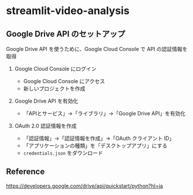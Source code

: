 # streamlit-video-analysis


## Google Drive API のセットアップ
Google Drive API を使うために、Google Cloud Console で API の認証情報を取得

1. Google Cloud Console にログイン
    - Google Cloud Console にアクセス
    - 新しいプロジェクトを作成

2. Google Drive API を有効化
    - 「APIとサービス」→「ライブラリ」→「Google Drive API」を有効化

3. OAuth 2.0 認証情報を作成
    - 「認証情報」→「認証情報を作成」→「OAuth クライアント ID」
    - 「アプリケーションの種類」を「デスクトップアプリ」にする
    - `credentials.json` をダウンロード


## Reference
https://developers.google.com/drive/api/quickstart/python?hl=ja